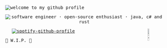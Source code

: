 <kbd>
<br>
<img alt="welcome to my github profile" src="https://github.com/rubyxsphere/rubyxsphere/assets/129624633/f33357d6-d413-4d9d-b8da-baa0f507511a">

<div align="center">

<img alt="software engineer  ·  open-source enthusiast  ·  java, c# and rust" src="https://github.com/rubyxsphere/rubyxsphere/assets/129624633/da375f28-1f9c-4044-a5e5-d79545020a29" /> <br/>
</div>

<img src="https://raw.githubusercontent.com/Tarikul-Islam-Anik/Animated-Fluent-Emojis/master/Emojis/Smilies/Zzz.png" alt="Zzz" width="10%" height="10%" align = "right" />

⠀⠀<kbd>[![spotify-github-profile](https://spotify-github-profile.kittinanx.com/api/view?uid=21agiw7agqrtuzi7aszsoxska&cover_image=true&theme=natemoo-re&show_offline=false&background_color=121212&interchange=false&bar_color=53b14f&bar_color_cover=true)](https://github.com/kittinan/spotify-github-profile) </kbd>

</kbd>
<kbd>
🚧 W.I.P. 🚧
</kbd>
<kbd></kbd><kbd></kbd><kbd></kbd><kbd></kbd><kbd></kbd><kbd></kbd><kbd></kbd><kbd></kbd><kbd></kbd><kbd></kbd><kbd></kbd><kbd></kbd><kbd></kbd><kbd></kbd><kbd></kbd><kbd></kbd><kbd></kbd><kbd></kbd><kbd></kbd><kbd></kbd><kbd></kbd><kbd></kbd><kbd></kbd><kbd></kbd><kbd></kbd><kbd></kbd><kbd></kbd><kbd></kbd><kbd></kbd><kbd></kbd><kbd></kbd><kbd></kbd><kbd></kbd><kbd></kbd><kbd></kbd><kbd></kbd><kbd></kbd><kbd></kbd><kbd></kbd><kbd></kbd><kbd></kbd><kbd></kbd><kbd></kbd><kbd></kbd><kbd></kbd><kbd></kbd><kbd></kbd><kbd></kbd><kbd></kbd><kbd></kbd><kbd></kbd><kbd></kbd><kbd></kbd><kbd></kbd><kbd></kbd><kbd></kbd><kbd></kbd><kbd></kbd><kbd></kbd><kbd></kbd><kbd></kbd><kbd></kbd><kbd></kbd><kbd></kbd><kbd></kbd><kbd></kbd><kbd></kbd><kbd></kbd><kbd></kbd><kbd></kbd><kbd></kbd><kbd></kbd><kbd></kbd><kbd></kbd><kbd></kbd><kbd></kbd><kbd></kbd><kbd></kbd><kbd></kbd><kbd></kbd><kbd></kbd><kbd></kbd><kbd></kbd><kbd></kbd><kbd></kbd><kbd></kbd><kbd></kbd><kbd></kbd><kbd></kbd><kbd></kbd><kbd></kbd>

